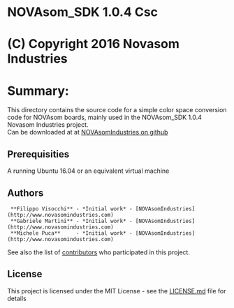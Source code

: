 # NOVAsom_SDK 1.0.4 Csc
# (C) Copyright 2016 Novasom Industries
Summary:
========

This directory contains the source code for a simple color space conversion code for NOVAsom boards, 
mainly used in the NOVAsom_SDK 1.0.4 Novasom Industries project.  
Can be downloaded at at [NOVAsomIndustries on github](https://novasomindustries.github.io/CodeBlocks/)

## Prerequisities
A running Ubuntu 16.04 or an equivalent virtual machine

## Authors
```
 **Filippo Visocchi** - *Initial work* - [NOVAsomIndustries](http://www.novasomindustries.com)
 **Gabriele Martini** - *Initial work* - [NOVAsomIndustries](http://www.novasomindustries.com)
 **Michele Puca**     - *Initial work* - [NOVAsomIndustries](http://www.novasomindustries.com)
```
See also the list of [contributors](https://gitlab.com/NovasomIndustries/Doc/contributors) who participated in this project.

## License

This project is licensed under the MIT License - see the [LICENSE.md](LICENSE.md) file for details
